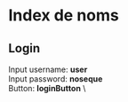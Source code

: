 # Index de noms

## Login

Input username: **user** \
Input password: **noseque** \
Button: **loginButton** \
